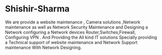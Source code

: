 # Shishir-Sharma
We are provide a website maintenance , Camera solutions ,Network maintenance as well as Network Security Maintenance and Designing a Network configuring a Network devices Router,Switches,Firewall, Configuring VPN . And Providing the All kind  IT solutions Specially providing a Technical support of website maintenance and Network Support maintenance With Network Designing.

